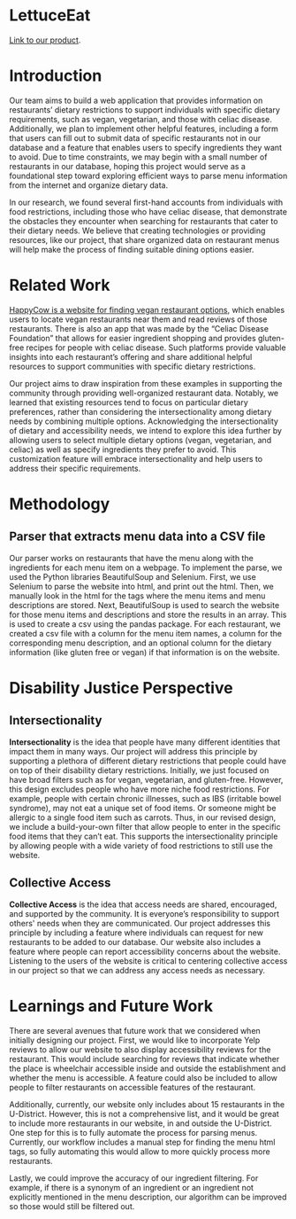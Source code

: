 # LettuceEat
[Link to our product](https://joogtomato.github.io/LettuceEat/).

# Introduction

Our team aims to build a web application that provides information on restaurants’ dietary restrictions to support individuals with specific dietary requirements, such as vegan, vegetarian, and those with celiac disease. Additionally, we plan to implement other helpful features, including a form that users can fill out to submit data of specific restaurants not in our database and a feature that enables users to specify ingredients they want to avoid. Due to time constraints, we may begin with a small number of restaurants in our database, hoping this project would serve as a foundational step toward exploring efficient ways to parse menu information from the internet and organize dietary data.

In our research, we found several first-hand accounts from individuals with food restrictions, including those who have celiac disease, that demonstrate the obstacles they encounter when searching for restaurants that cater to their dietary needs. We believe that creating technologies or providing resources, like our project, that share organized data on restaurant menus will help make the process of finding suitable dining options easier.

# Related Work

[HappyCow is a website for finding vegan restaurant options](https://www.happycow.net/), which enables users to locate vegan restaurants near them and read reviews of those restaurants. There is also an app that was made by the “Celiac Disease Foundation” that allows for easier ingredient shopping and provides gluten-free recipes for people with celiac disease. Such platforms provide valuable insights into each restaurant’s offering and share additional helpful resources to support communities with specific dietary restrictions. 

Our project aims to draw inspiration from these examples in supporting the community through providing well-organized restaurant data. Notably, we learned that existing resources tend to focus on particular dietary preferences, rather than considering the intersectionality among dietary needs by combining multiple options. Acknowledging the intersectionality of dietary and accessibility needs, we intend to explore this idea further by allowing users to select multiple dietary options (vegan, vegetarian, and celiac) as well as specify ingredients they prefer to avoid. This customization feature will embrace intersectionality and help users to address their specific requirements.

# Methodology

## Parser that extracts menu data into a CSV file 

Our parser works on restaurants that have the menu along with the ingredients for each menu item on a webpage. To implement the parse, we used the Python libraries BeautifulSoup and Selenium. First, we use Selenium to parse the website into html, and print out the html. Then, we manually look in the html for the tags where the menu items and menu descriptions are stored. Next, BeautifulSoup is used to search the website for those menu items and descriptions and store the results in an array. This is used to create a csv using the pandas package. For each restaurant, we created a csv file with a column for the menu item names, a column for the corresponding menu description, and an optional column for the dietary information (like gluten free or vegan) if that information is on the website. 

# Disability Justice Perspective

## Intersectionality

**Intersectionality** is the idea that people have many different identities that impact them in many ways. Our project will address this principle by supporting a plethora of different dietary restrictions that people could have on top of their disability dietary restrictions. Initially, we just focused on have broad filters such as for vegan, vegetarian, and gluten-free. However, this design excludes people who have more niche food restrictions. For example, people with certain chronic illnesses, such as IBS (irritable bowel syndrome), may not eat a unique set of food items. Or someone might be allergic to a single food item such as carrots. Thus, in our revised design, we include a build-your-own filter that allow people to enter in the specific food items that they can’t eat. This supports the intersectionality principle by allowing people with a wide variety of food restrictions to still use the website. 

## Collective Access

**Collective Access** is the idea that access needs are shared, encouraged, and supported by the community. It is everyone’s responsibility to support others' needs when they are communicated. Our project addresses this principle by including a feature where individuals can request for new restaurants to be added to our database. Our website also includes a feature where people can report accessibility concerns about the website. Listening to the users of the website is critical to centering collective access in our project so that we can address any access needs as necessary.

# Learnings and Future Work

There are several avenues that future work that we considered when initially designing our project. First, we would like to incorporate Yelp reviews to allow our website to also display accessibility reviews for the restaurant. This would include searching for reviews that indicate whether the place is wheelchair accessible inside and outside the establishment and whether the menu is accessible. A feature could also be included to allow people to filter restaurants on accessible features of the restaurant. 

Additionally, currently, our website only includes about 15 restaurants in the U-District. However, this is not a comprehensive list, and it would be great to include more restaurants in our website, in and outside the U-District. One step for this is to fully automate the process for parsing menus. Currently, our workflow includes a manual step for finding the menu html tags,  so fully automating this would allow to more quickly process more restaurants. 

Lastly, we could improve the accuracy of our ingredient filtering. For example, if there is a synonym of an ingredient or an ingredient not explicitly mentioned in the menu description, our algorithm can be improved so those would still be filtered out. 
